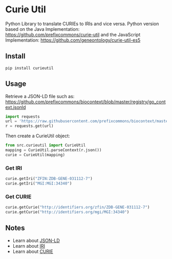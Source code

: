 # Curie Util
Python Library to translate CURIEs to IRIs and vice versa. Python version based on the Java Implementation: https://github.com/prefixcommons/curie-util and the JavaScript Implementation: https://github.com/geneontology/curie-util-es5 

## Install
```
pip install curieutil
```

## Usage
Retrieve a JSON-LD file such as: https://github.com/prefixcommons/biocontext/blob/master/registry/go_context.jsonld

```python
import requests
url = 'https://raw.githubusercontent.com/prefixcommons/biocontext/master/registry/go_context.jsonld'
r = requests.get(url)
```

Then create a CurieUtil object:
```python
from src.curieutil import CurieUtil
mapping = CurieUtil.parseContext(r.json())
curie = CurieUtil(mapping)
```

### Get IRI
```python
curie.getIri("ZFIN:ZDB-GENE-031112-7")
curie.getIri("MGI:MGI:34340")
```

### Get CURIE
```python
curie.getCurie("http://identifiers.org/zfin/ZDB-GENE-031112-7")
curie.getCurie("http://identifiers.org/mgi/MGI:34340")
```

## Notes
* Learn about [JSON-LD](https://www.google.com/url?sa=t&rct=j&q=&esrc=s&source=web&cd=4&cad=rja&uact=8&ved=2ahUKEwjOtNqao7ncAhX3IjQIHXhIAOcQFjADegQIAxAB&url=https%3A%2F%2Fjson-ld.org%2F&usg=AOvVaw0KYV5lDp9ZQ0M18tp93C6E)
* Learn about [IRI](https://www.w3.org/International/iri-edit/draft-duerst-iri.html)
* Learn about [CURIE](https://www.w3.org/TR/2010/NOTE-curie-20101216/)

